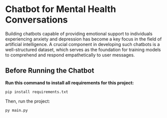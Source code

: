 # Chatbot for Mental Health Conversations

Building chatbots capable of providing emotional support to individuals experiencing anxiety and depression has become a key focus in the field of artificial intelligence. A crucial component in developing such chatbots is a well-structured dataset, which serves as the foundation for training models to comprehend and respond empathetically to user messages.

## Before Running the Chatbot

**Run this command to install all requirements for this project:**

```
pip install requirements.txt
```

Then, run the project:

```
py main.py
```
